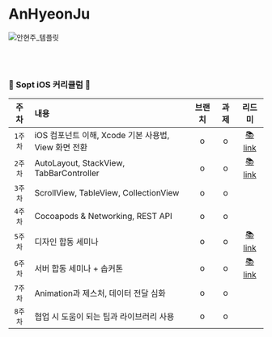 # AnHyeonJu

![안현주_템플릿](https://user-images.githubusercontent.com/62981652/135737128-aaf781c5-c6c8-41c7-8af1-67b387f42484.png)


<br><br>
### 🍎 Sopt iOS 커리큘럼 🍎

| 주차 | 내용 | 브랜치 | 과제 | 리드미 |
|:------:|:------|:------:|:------:|:------:|
|`1주차`| iOS 컴포넌트 이해, Xcode 기본 사용법, View 화면 전환| o | o |[📚link](https://github.com/29th-WE-SOPT-iOS-Part/AnHyeonJu/blob/main/seminar-hw/Youtube-Clone/README/README-week1-hw.md) |
|`2주차`| AutoLayout, StackView, TabBarController | o | o | [📚link](https://github.com/29th-WE-SOPT-iOS-Part/AnHyeonJu/blob/main/seminar-hw/Youtube-Clone/README/README-week2-hw.md)|
|`3주차`| ScrollView, TableView, CollectionView | o | o | |
|`4주차`| Cocoapods & Networking, REST API | o | o | |
|`5주차`| 디자인 합동 세미나 | o | o | [📚link](https://github.com/SOPT-29th-Joint-Seminar-1/iOS-Client) |
|`6주차`| 서버 합동 세미나 + 솝커톤 | o | o | [📚link](https://github.com/SOPT-29th-Joint-Seminar-1/iOS-Client) |
|`7주차`| Animation과 제스처, 데이터 전달 심화 | o | o | |
|`8주차`| 협업 시 도움이 되는 팁과 라이브러리 사용 | o | o | |
